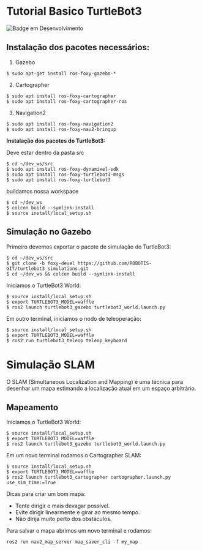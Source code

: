# Tutorial Basico TurtleBot3
![Badge em Desenvolvimento](http://img.shields.io/static/v1?label=STATUS&message=EM%20DESENVOLVIMENTO&color=GREEN&style=for-the-badge)

## Instalação dos pacotes necessários:
  1. Gazebo
```
$ sudo apt-get install ros-foxy-gazebo-*
```
  2. Cartographer
```
$ sudo apt install ros-foxy-cartographer
$ sudo apt install ros-foxy-cartographer-ros
```
  3. Navigation2
```
$ sudo apt install ros-foxy-navigation2
$ sudo apt install ros-foxy-nav2-bringup
```
    
**Instalação dos pacotes do TurtleBot3:**

Deve estar dentro da pasta src

```
$ cd ~/dev_ws/src
$ sudo apt install ros-foxy-dynamixel-sdk
$ sudo apt install ros-foxy-turtlebot3-msgs
$ sudo apt install ros-foxy-turtlebot3
```
buildamos nossa workspace

```
$ cd ~/dev_ws
$ colcon build --symlink-install
$ source install/local_setup.sh
```

## Simulação no Gazebo

Primeiro devemos exportar o pacote de simulação do TurtleBot3:
```
$ cd ~/dev_ws/src
$ git clone -b foxy-devel https://github.com/ROBOTIS-GIT/turtlebot3_simulations.git
$ cd ~/dev_ws && colcon build --symlink-install
```
Iniciamos o TurtleBot3 World:
```
$ source install/local_setup.sh
$ export TURTLEBOT3_MODEL=waffle
$ ros2 launch turtlebot3_gazebo turtlebot3_world.launch.py
```

Em outro terminal, iniciamos o nodo de teleoperação:
```
$ source install/local_setup.sh
$ export TURTLEBOT3_MODEL=waffle
$ ros2 run turtlebot3_teleop teleop_keyboard
```
# Simulação SLAM 

O SLAM (Simultaneous Localization and Mapping) é uma técnica para desenhar um mapa estimando a localização atual em um espaço arbitrário.

## Mapeamento

Iniciamos o TurtleBot3 World:
```
$ source install/local_setup.sh
$ export TURTLEBOT3_MODEL=waffle
$ ros2 launch turtlebot3_gazebo turtlebot3_world.launch.py
```

Em um novo terminal rodamos o Cartographer SLAM:
```
$ source install/local_setup.sh
$ export TURTLEBOT3_MODEL=waffle
$ ros2 launch turtlebot3_cartographer cartographer.launch.py use_sim_time:=True
```
Dicas para criar um bom mapa:
  + Tente dirigir o mais devagar possível.
  + Evite dirigir linearmente e girar ao mesmo tempo.
  + Não dirija muito perto dos obstáculos.

Para salvar o mapa abrimos um novo terminal e rodamos:
```
ros2 run nav2_map_server map_saver_cli -f my_map
```





